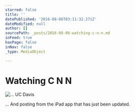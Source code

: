 ```yaml
---
starred: false
title: ''
datePublished: '2016-08-06T03:11:32.271Z'
dateModified: null
author: []
sourcePath: _posts/2016-08-06-watching-c-n-n.md
inFeed: true
hasPage: false
inNav: false
_type: MediaObject

---
```

# Watching C N N
![... UC Davis](https://the-grid-user-content.s3-us-west-2.amazonaws.com/a1b4c17a-218a-44d3-a0da-387c7ae664da.jpg)

... And posting from the iPad app that has just been updated.
